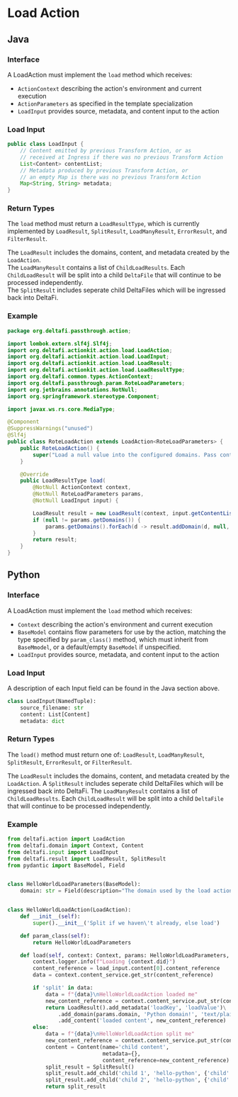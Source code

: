# Load Action

## Java

### Interface

A LoadAction must implement the `load` method which receives:
* `ActionContext` describing the action's environment and current execution
* `ActionParameters` as specified in the template specialization
* `LoadInput` provides source, metadata, and content input to the action

### Load Input

```java
public class LoadInput {
    // Content emitted by previous Transform Action, or as
    // received at Ingress if there was no previous Transform Action
    List<Content> contentList;
    // Metadata produced by previous Transform Action, or
    // an empty Map is there was no previous Transform Action
    Map<String, String> metadata;
}
```

### Return Types

The `load` method must return a `LoadResultType`, which is currently implemented by `LoadResult`, `SplitResult`, `LoadManyResult`, `ErrorResult`, and `FilterResult`.

The `LoadResult` includes the domains, content, and metadata created by the `LoadAction`.  
The `LoadManyResult` contains a list of `ChildLoadResults`. Each `ChildLoadResult` will be split into a child `DeltaFile` that will continue to be processed independently.  
The `SplitResult` includes seperate child DeltaFiles which will be ingressed back into DeltaFi.

### Example

```java
package org.deltafi.passthrough.action;

import lombok.extern.slf4j.Slf4j;
import org.deltafi.actionkit.action.load.LoadAction;
import org.deltafi.actionkit.action.load.LoadInput;
import org.deltafi.actionkit.action.load.LoadResult;
import org.deltafi.actionkit.action.load.LoadResultType;
import org.deltafi.common.types.ActionContext;
import org.deltafi.passthrough.param.RoteLoadParameters;
import org.jetbrains.annotations.NotNull;
import org.springframework.stereotype.Component;

import javax.ws.rs.core.MediaType;

@Component
@SuppressWarnings("unused")
@Slf4j
public class RoteLoadAction extends LoadAction<RoteLoadParameters> {
    public RoteLoadAction() {
        super("Load a null value into the configured domains. Pass content through as received");
    }

    @Override
    public LoadResultType load(
        @NotNull ActionContext context,
        @NotNull RoteLoadParameters params,
        @NotNull LoadInput input) {

        LoadResult result = new LoadResult(context, input.getContentList());
        if (null != params.getDomains()) {
            params.getDomains().forEach(d -> result.addDomain(d, null, MediaType.TEXT_PLAIN));
        }
        return result;
    }
}
```

## Python

### Interface

A LoadAction must implement the `load` method which receives:
* `Context` describing the action's environment and current execution
* `BaseModel` contains flow parameters for use by the action, matching the type specified by `param_class()` method, which must inherit from `BaseMmodel`, or a default/empty `BaseModel` if unspecified.
* `LoadInput` provides source, metadata, and content input to the action

### Load Input

A description of each Input field can be found in the Java section above.

```python
class LoadInput(NamedTuple):
    source_filename: str
    content: List[Content]
    metadata: dict
```

### Return Types

The `load()` method must return one of: `LoadResult`, `LoadManyResult`, `SplitResult`, `ErrorResult`, or `FilterResult`.

The `LoadResult` includes the domains, content, and metadata created by the `LoadAction`.
A `SplitResult` includes seperate child DeltaFiles which will be ingressed back into DeltaFi.
The `LoadManyResult` contains a list of `ChildLoadResults`. Each `ChildLoadResult` will be split into a child `DeltaFile` that will continue to be processed independently.

### Example

```python
from deltafi.action import LoadAction
from deltafi.domain import Context, Content
from deltafi.input import LoadInput
from deltafi.result import LoadResult, SplitResult
from pydantic import BaseModel, Field


class HelloWorldLoadParameters(BaseModel):
    domain: str = Field(description="The domain used by the load action")


class HelloWorldLoadAction(LoadAction):
    def __init__(self):
        super().__init__('Split if we haven\'t already, else load')

    def param_class(self):
        return HelloWorldLoadParameters

    def load(self, context: Context, params: HelloWorldLoadParameters, load_input: LoadInput):
        context.logger.info(f"Loading {context.did}")
        content_reference = load_input.content[0].content_reference
        data = context.content_service.get_str(content_reference)

        if 'split' in data:
            data = f"{data}\nHelloWorldLoadAction loaded me"
            new_content_reference = context.content_service.put_str(context.did, data, 'test/plain')
            return LoadResult().add_metadata('loadKey', 'loadValue')\
                .add_domain(params.domain, 'Python domain!', 'text/plain')\
                .add_content('loaded content', new_content_reference)
        else:
            data = f"{data}\nHelloWorldLoadAction split me"
            new_content_reference = context.content_service.put_str(context.did, data, 'test/plain')
            content = Content(name='child content',
                              metadata={},
                              content_reference=new_content_reference)
            split_result = SplitResult()
            split_result.add_child('child 1', 'hello-python', {'child': 'first'}, [content])
            split_result.add_child('child 2', 'hello-python', {'child': 'second'}, [content])
            return split_result
```
